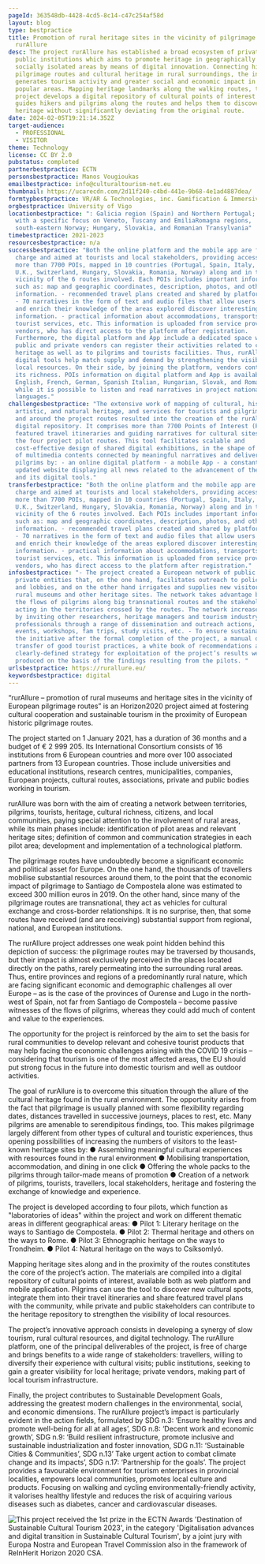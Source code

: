 ```yaml
---
pageId: 363548db-4428-4cd5-8c14-c47c254af58d
layout: blog
type: bestpractice
title: Promotion of rural heritage sites in the vicinity of pilgrimage routes -
  rurAllure
desc: The project rurAllure has established a broad ecosystem of private and
  public institutions which aims to promote heritage in geographically and
  socially isolated areas by means of digital innovation. Connecting historical
  pilgrimage routes and cultural heritage in rural surroundings, the initiative
  generates tourism activity and greater social and economic impact in less
  popular areas. Mapping heritage landmarks along the walking routes, the
  project develops a digital repository of cultural points of interest which
  guides hikers and pilgrims along the routes and helps them to discover
  heritage without significantly deviating from the original route.
date: 2024-02-05T19:21:14.352Z
target-audience:
  - PROFESSIONAL
  - VISITOR
theme: Technology
license: CC BY 2.0
pubstatus: completed
partnerbestpractice: ECTN
personsbestpractice: Manos Vougioukas
emailbestpractice: info@culturaltourism-net.eu
thumbnail: https://ucarecdn.com/2d11f240-c4bd-441e-9b68-4e1ad4887dea/
formtypbestpractice: VR/AR & Technologies, inc. Gamification & Immersive perfomances
orgbestpractice: University of Vigo
locationbestpractice: ": Galicia region (Spain) and Northern Portugal; Italy
  with a specific focus on Veneto, Tuscany and EmiliaRomagna regions,
  south-eastern Norway; Hungary, Slovakia, and Romanian Transylvania"
timebestpractice: 2021-2023
resourcesbestpractice: n/a
successbestpractice: "Both the online platform and the mobile app are free of
  charge and aimed at tourists and local stakeholders, providing access to: -
  more than 7700 POIs, mapped in 10 countries (Portugal, Spain, Italy, France,
  U.K., Switzerland, Hungary, Slovakia, Romania, Norway) along and in the
  vicinity of the 6 routes involved. Each POIs includes important information
  such as: map and geographic coordinates, description, photos, and other useful
  information. - recommended travel plans created and shared by platform users.
  - 70 narratives in the form of text and audio files that allow users to deepen
  and enrich their knowledge of the areas explored discover interesting
  information. - practical information about accommodations, transports, diverse
  tourist services, etc. This information is uploaded from service providers and
  vendors, who has direct access to the platform after registration.
  Furthermore, the digital platform and App include a dedicated space where
  public and private vendors can register their activities related to cultural
  heritage as well as to pilgrims and tourists facilities. Thus, rurAllure
  digital tools help match supply and demand by strengthening the visibility of
  local resources. On their side, by joining the platform, vendors contribute to
  its richness. POIs information on digital platform and App is available in
  English, French, German, Spanish Italian, Hungarian, Slovak, and Romanian),
  while it is possible to listen and read narratives in project national
  languages."
challengesbestpractice: "The extensive work of mapping of cultural, historical,
  artistic, and natural heritage, and services for tourists and pilgrims along
  and around the project routes resulted into the creation of the rurAllure
  digital repository. It comprises more than 7700 Points of Interest (POIs),
  featured travel itineraries and guiding narratives for cultural sites along
  the four project pilot routes. This tool facilitates scalable and
  cost-effective design of shared digital exhibitions, in the shape of sequences
  of multimedia contents connected by meaningful narratives and delivered to the
  pilgrims by: - an online digital platform - a mobile App - a constantly
  updated website displaying all news related to the advancement of the project
  and its digital tools."
transferbestpractice: "Both the online platform and the mobile app are free of
  charge and aimed at tourists and local stakeholders, providing access to: -
  more than 7700 POIs, mapped in 10 countries (Portugal, Spain, Italy, France,
  U.K., Switzerland, Hungary, Slovakia, Romania, Norway) along and in the
  vicinity of the 6 routes involved. Each POIs includes important information
  such as: map and geographic coordinates, description, photos, and other useful
  information. - recommended travel plans created and shared by platform users.
  - 70 narratives in the form of text and audio files that allow users to deepen
  and enrich their knowledge of the areas explored discover interesting
  information. - practical information about accommodations, transports, diverse
  tourist services, etc. This information is uploaded from service providers and
  vendors, who has direct access to the platform after registration."
infosbestpractice: "- The project created a European network of public and
  private entities that, on the one hand, facilitates outreach to policy makers
  and lobbies, and on the other hand irrigates and supplies new visitors to
  rural museums and other heritage sites. The network takes advantage both of
  the flows of pilgrims along big transnational routes and the stakeholders
  acting in the territories crossed by the routes. The network increases impact
  by inviting other researchers, heritage managers and tourism industry
  professionals through a range of dissemination and outreach actions, including
  events, workshops, fam trips, study visits, etc. - To ensure sustainability of
  the initiative after the formal completion of the project, a manual of
  transfer of good tourist practices, a white book of recommendations and a
  clearly-defined strategy for exploitation of the project’s results were
  produced on the basis of the findings resulting from the pilots. "
urlsbestpractice: https://rurallure.eu/
keywordsbestpractice: digital
---
```

“rurAllure – promotion of rural museums and heritage sites in the vicinity of European pilgrimage routes” is an Horizon2020 project aimed at fostering cultural cooperation and sustainable tourism in the proximity of European historic pilgrimage routes.

The project started on 1 January 2021, has a duration of 36 months and a budget of € 2 999 205. Its International Consortium consists of 16 institutions from 6 European countries and more over 100 associated partners from 13 European countries. Those include universities and educational institutions, research centres, municipalities, companies, European projects, cultural routes, associations, private and public bodies working in tourism.

rurAllure was born with the aim of creating a network between territories, pilgrims, tourists, heritage, cultural richness, citizens, and local communities, paying special attention to the involvement of rural areas, while its main phases include: identification of pilot areas and relevant heritage sites; definition of common and communication strategies in each pilot area; development and implementation of a technological platform.

The pilgrimage routes have undoubtedly become a significant economic and political asset for Europe. On the one hand, the thousands of travellers mobilise substantial resources around them, to the point that the economic impact of pilgrimage to Santiago de Compostela alone was estimated to exceed 300 million euros in 2019. On the other hand, since many of the pilgrimage routes are transnational, they act as vehicles for cultural exchange and cross-border relationships. It is no surprise, then, that some routes have received (and are receiving) substantial support from regional, national, and European institutions.

The rurAllure project addresses one weak point hidden behind this depiction of success: the pilgrimage routes may be traversed by thousands, but their impact is almost exclusively perceived in the places located directly on the paths, rarely permeating into the surrounding rural areas. Thus, entire provinces and regions of a predominantly rural nature, which are facing significant economic and demographic challenges all over Europe – as is the case of the provinces of Ourense and Lugo in the north-west of Spain, not far from Santiago de Compostela – become passive witnesses of the flows of pilgrims, whereas they could add much of content and value to the experiences.

The opportunity for the project is reinforced by the aim to set the basis for rural communities to develop relevant and cohesive tourist products that may help facing the economic challenges arising with the COVID 19 crisis – considering that tourism is one of the most affected areas, the EU should put strong focus in the future into domestic tourism and well as outdoor activities.

The goal of rurAllure is to overcome this situation through the allure of the cultural heritage found in the rural environment. The opportunity arises from the fact that pilgrimage is usually planned with some flexibility regarding dates, distances travelled in successive journeys, places to rest, etc. Many pilgrims are amenable to serendipitous findings, too. This makes pilgrimage largely different from other types of cultural and touristic experiences, thus opening possibilities of increasing the numbers of visitors to the least-known heritage sites by: 
● Assembling meaningful cultural experiences with resources found in the rural environment
● Mobilising transportation, accommodation, and dining in one click
● Offering the whole packs to the pilgrims through tailor-made means of promotion
● Creation of a network of pilgrims, tourists, travellers, local stakeholders, heritage and fostering the exchange of knowledge and experience.

The project is developed according to four pilots, which function as "laboratories of ideas" within the project and work on different thematic areas in different geographical areas: 
● Pilot 1: Literary heritage on the ways to Santiago de Compostela.
● Pilot 2: Thermal heritage and others on the ways to Rome.
● Pilot 3: Ethnographic heritage on the ways to Trondheim.
● Pilot 4: Natural heritage on the ways to Csíksomlyó.

Mapping heritage sites along and in the proximity of the routes constitutes the core of the project’s action. The materials are compiled into a digital repository of cultural points of interest, available both as web platform and mobile application. Pilgrims can use the tool to discover new cultural spots, integrate them into their travel itineraries and share featured travel plans with the community, while private and public stakeholders can contribute to the heritage repository to strengthen the visibility of local resources.

The project’s innovative approach consists in developing a synergy of slow tourism, rural cultural resources, and digital technology. The rurAllure platform, one of the principal deliverables of the project, is free of charge and brings benefits to a wide range of stakeholders: travellers, willing to diversify their experience with cultural visits; public institutions, seeking to gain a greater visibility for local heritage; private vendors, making part of local tourism infrastructure.

Finally, the project contributes to Sustainable Development Goals, addressing the greatest modern challenges in the environmental, social, and economic dimensions. The rurAllure project’s impact is particularly evident in the action fields, formulated by SDG n.3: ‘Ensure healthy lives and promote well-being for all at all ages’, SDG n.8: ‘Decent work and economic growth’, SDG n.9: ‘Build resilient infrastructure, promote inclusive and sustainable industrialization and foster innovation, SDG n.11: ‘Sustainable Cities & Communities’, SDG n.13’ Take urgent action to combat climate change and its impacts’, SDG n.17: ‘Partnership for the goals’. The project provides a favourable environment for tourism enterprises in provincial localities, empowers local communities, promotes local culture and products. Focusing on walking and cycling environmentally-friendly activity, it valorises healthy lifestyle and reduces the risk of acquiring various diseases such as diabetes, cancer and cardiovascular diseases.

![](https://ucarecdn.com/006ee3af-9ab5-4b5d-9485-05eb85f966a3/ "This project received the 1st prize in the ECTN Awards 'Destination of Sustainable Cultural Tourism 2023', in the category 'Digitalisation advances and digital transition in Sustainable Cultural Tourism', by a joint jury with Europa Nostra and European Travel Commission also in the framework of ReInHerit Horizon 2020 CSA.")